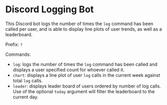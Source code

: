 # Discord Logging Bot
This Discord bot logs the number of times the `log` command has been called per user, and is able to display line plots of user trends, as well as a leaderboard.

Prefix: `?`

Commands:
* `log`: logs the number of times the `log` command has been called and displays a user specified count for whoever called it.
* `chart`: displays a line plot of user `log` calls in the current week against total `log` calls.
* `leader`: displays leader board of users ordered by number of log calls. Use of the optional `today` argument will filter the leaderboard to the current day.
